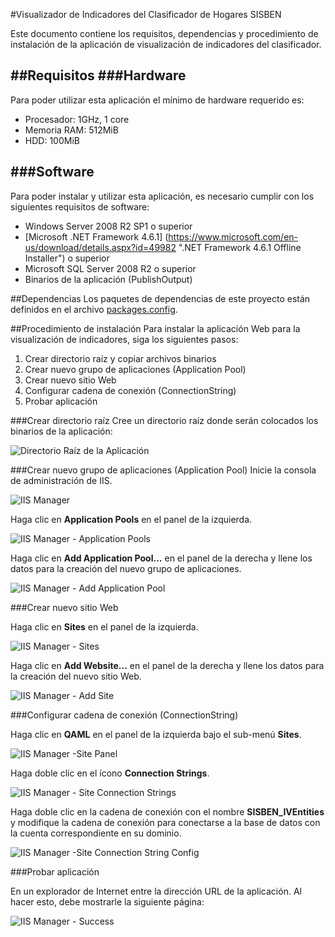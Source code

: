 #Visualizador de Indicadores del Clasificador de Hogares SISBEN

Este documento contiene los requisitos, dependencias y procedimiento de instalación de la aplicación de visualización de indicadores del clasificador.

##Requisitos
###Hardware
---
Para poder utilizar esta aplicación el mínimo de hardware requerido es:

* Procesador: 1GHz, 1 core
* Memoria RAM: 512MiB
* HDD: 100MiB

###Software
---
Para poder instalar y utilizar esta aplicación, es necesario cumplir con los siguientes requisitos de software:

* Windows Server 2008 R2 SP1 o superior
* [Microsoft .NET Framework 4.6.1]
(https://www.microsoft.com/en-us/download/details.aspx?id=49982 ".NET Framework 4.6.1 Offline Installer") o superior
* Microsoft SQL Server 2008 R2 o superior
* Binarios de la aplicación (PublishOutput)

##Dependencias
Los paquetes de dependencias de este proyecto están definidos en el archivo [packages.config](src/Sisben.WebApps.QAML/packages.config).

##Procedimiento de instalación
Para instalar la aplicación Web para la visualización de indicadores, siga los siguientes pasos:

1. Crear directorio raíz y copiar archivos binarios
3. Crear nuevo grupo de aplicaciones (Application Pool)
4. Crear nuevo sitio Web
5. Configurar cadena de conexión (ConnectionString)
6. Probar aplicación

###Crear directorio raíz
Cree un directorio raíz donde serán colocados los binarios de la aplicación:

![Directorio Raíz de la Aplicación](img/Capture-wwwroot_qaml.PNG "wwwroot_qaml")

###Crear nuevo grupo de aplicaciones (Application Pool)
Inicie la consola de administración de IIS.

![IIS Manager](img/Capture-IIS_Manager.PNG "IIS Manager")

Haga clic en **Application Pools** en el panel de la izquierda.

![IIS Manager - Application Pools](img/Capture-IIS_Manager-AppPools.PNG "IIS Manager - Application Pools")

Haga clic en **Add Application Pool...** en el panel de la derecha y llene los datos para la creación del nuevo grupo de aplicaciones.

![IIS Manager - Add Application Pool](img/Capture-IIS_Manager-AddAppPool.PNG "IIS Manager - Add Application Pool")

###Crear nuevo sitio Web

Haga clic en **Sites** en el panel de la izquierda.

![IIS Manager - Sites](img/Capture-IIS_Manager-Sites.PNG "IIS Manager - Sites")

Haga clic en **Add Website...** en el panel de la derecha y llene los datos para la creación del nuevo sitio Web.

![IIS Manager - Add Site](img/Capture-IIS_Manager-AddSite.PNG "IIS Manager - Add Site")

###Configurar cadena de conexión (ConnectionString)

Haga clic en **QAML** en el panel de la izquierda bajo el sub-menú **Sites**.

![IIS Manager -Site Panel](img/Capture-IIS_Manager-QamlSitePanel.PNG "IIS Manager - Site Panel")

Haga doble clic en el ícono **Connection Strings**.

![IIS Manager - Site Connection Strings](img/Capture-IIS_Manager-QamlSiteConnectionStrings.PNG "IIS Manager - Site Connection Strings")

Haga doble clic en la cadena de conexión con el nombre **SISBEN_IVEntities** y modifique la cadena de conexión para conectarse a la base de datos con la cuenta correspondiente en su dominio.

![IIS Manager -Site Connection String Config](img/Capture-IIS_Manager-QamlSiteConnectionStringConfig.PNG "IIS Manager - Site Connection String Config")

###Probar aplicación

En un explorador de Internet entre la dirección URL de la aplicación. Al hacer esto, debe mostrarle la siguiente página:

![IIS Manager - Success](img/Capture-Success.PNG "IIS Manager - Success")